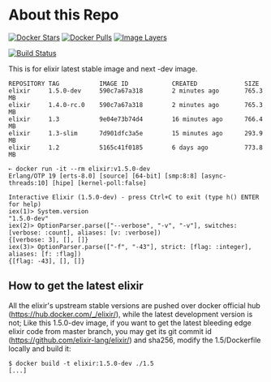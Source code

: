 # About this Repo

[![Docker Stars](https://img.shields.io/docker/stars/_/elixir.svg?style=flat-square)](https://hub.docker.com/_/elixir/)
[![Docker Pulls](https://img.shields.io/docker/pulls/_/elixir.svg?style=flat-square)](https://hub.docker.com/_/elixir/)
[![Image Layers](https://badge.imagelayers.io/elixir:latest.svg)](https://imagelayers.io/?images=elixir:latest 'Show Image Layers at imagelayers.io')

[![Build Status](https://travis-ci.org/c0b/docker-elixir.svg?branch=master)](https://travis-ci.org/c0b/docker-elixir)

This is for elixir latest stable image and next -dev image.

```console
REPOSITORY TAG           IMAGE ID            CREATED             SIZE
elixir     1.5.0-dev     590c7a67a318        2 minutes ago       765.3 MB
elixir     1.4.0-rc.0    590c7a67a318        2 minutes ago       765.3 MB
elixir     1.3           9e04e73b74d4        16 minutes ago      766.4 MB
elixir     1.3-slim      7d901dfc3a5e        15 minutes ago      293.9 MB
elixir     1.2           5165c41f0185        6 days ago          773.8 MB
```

```console
➸ docker run -it --rm elixir:v1.5.0-dev
Erlang/OTP 19 [erts-8.0] [source] [64-bit] [smp:8:8] [async-threads:10] [hipe] [kernel-poll:false]

Interactive Elixir (1.5.0-dev) - press Ctrl+C to exit (type h() ENTER for help)
iex(1)> System.version
"1.5.0-dev"
iex(2)> OptionParser.parse(["--verbose", "-v", "-v"], switches: [verbose: :count], aliases: [v: :verbose])
{[verbose: 3], [], []}
iex(3)> OptionParser.parse(["-f", "-43"], strict: [flag: :integer], aliases: [f: :flag])
{[flag: -43], [], []}
```

## How to get the latest elixir

All the elixir's upstream stable versions are pushed over docker official hub
(https://hub.docker.com/_/elixir/), while the latest development version is not;
Like this 1.5.0-dev image, if you want to get the latest bleeding edge elixir code
from master branch, you may get its git commit id (https://github.com/elixir-lang/elixir/)
and sha256, modify the 1.5/Dockerfile locally and build it:

```console
$ docker build -t elixir:1.5.0-dev ./1.5
[...]
```
